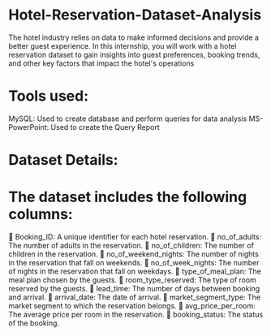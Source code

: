 # Hotel-Reservation-Dataset-Analysis
The hotel industry relies on data to make informed decisions and provide a better guest experience. In 
this internship, you will work with a hotel reservation dataset to gain insights into guest preferences, 
booking trends, and other key factors that impact the hotel's operations
# Tools used:
MySQL: Used to create database and perform queries for data analysis
MS-PowerPoint: Used to create the Query Report
# Dataset Details:
# The dataset includes the following columns: 
 Booking_ID: A unique identifier for each hotel reservation.
 no_of_adults: The number of adults in the reservation. 
 no_of_children: The number of children in the reservation.
 no_of_weekend_nights: The number of nights in the reservation that fall on weekends. 
 no_of_week_nights: The number of nights in the reservation that fall on weekdays. 
 type_of_meal_plan: The meal plan chosen by the guests. 
 room_type_reserved: The type of room reserved by the guests.
 lead_time: The number of days between booking and arrival.
 arrival_date: The date of arrival. 
 market_segment_type: The market segment to which the reservation belongs. 
 avg_price_per_room: The average price per room in the reservation. 
 booking_status: The status of the booking. 
